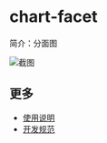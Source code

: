 # chart-facet

简介：分面图

![截图](https://img.alicdn.com/tfs/TB1D80FivDH8KJjy1XcXXcpdXXa-1988-1236.png)

## 更多

* [使用说明](http://gitlab.alibaba-inc.com/ice/notes/issues/830)
* [开发规范](http://gitlab.alibaba-inc.com/ice/notes/issues/830)
